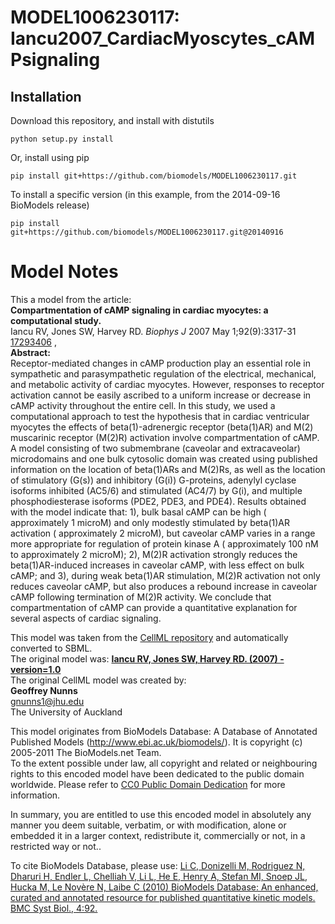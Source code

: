 # MODEL1006230117: Iancu2007_CardiacMyoscytes_cAMPsignaling

## Installation

Download this repository, and install with distutils

`python setup.py install`

Or, install using pip

`pip install git+https://github.com/biomodels/MODEL1006230117.git`

To install a specific version (in this example, from the 2014-09-16 BioModels release)

`pip install git+https://github.com/biomodels/MODEL1006230117.git@20140916`


# Model Notes


This a model from the article:  
**Compartmentation of cAMP signaling in cardiac myocytes: a computational study.**   
Iancu RV, Jones SW, Harvey RD. _Biophys J_ 2007 May 1;92(9):3317-31
[17293406](http://www.ncbi.nlm.nih.gov/pubmed/17293406) ,  
**Abstract:**   
Receptor-mediated changes in cAMP production play an essential role in
sympathetic and parasympathetic regulation of the electrical, mechanical, and
metabolic activity of cardiac myocytes. However, responses to receptor
activation cannot be easily ascribed to a uniform increase or decrease in cAMP
activity throughout the entire cell. In this study, we used a computational
approach to test the hypothesis that in cardiac ventricular myocytes the
effects of beta(1)-adrenergic receptor (beta(1)AR) and M(2) muscarinic
receptor (M(2)R) activation involve compartmentation of cAMP. A model
consisting of two submembrane (caveolar and extracaveolar) microdomains and
one bulk cytosolic domain was created using published information on the
location of beta(1)ARs and M(2)Rs, as well as the location of stimulatory
(G(s)) and inhibitory (G(i)) G-proteins, adenylyl cyclase isoforms inhibited
(AC5/6) and stimulated (AC4/7) by G(i), and multiple phosphodiesterase
isoforms (PDE2, PDE3, and PDE4). Results obtained with the model indicate
that: 1), bulk basal cAMP can be high ( approximately 1 microM) and only
modestly stimulated by beta(1)AR activation ( approximately 2 microM), but
caveolar cAMP varies in a range more appropriate for regulation of protein
kinase A ( approximately 100 nM to approximately 2 microM); 2), M(2)R
activation strongly reduces the beta(1)AR-induced increases in caveolar cAMP,
with less effect on bulk cAMP; and 3), during weak beta(1)AR stimulation,
M(2)R activation not only reduces caveolar cAMP, but also produces a rebound
increase in caveolar cAMP following termination of M(2)R activity. We conclude
that compartmentation of cAMP can provide a quantitative explanation for
several aspects of cardiac signaling.

This model was taken from the [CellML
repository](http://www.cellml.org/models) and automatically converted to SBML.  
The original model was: [ **Iancu RV, Jones SW, Harvey RD. (2007) -
version=1.0**
](http://models.cellml.org/exposure/a2d3723fb275f206327ed8b6b77051b7)  
The original CellML model was created by:  
**Geoffrey Nunns**   
gnunns1@jhu.edu  
The University of Auckland  

This model originates from BioModels Database: A Database of Annotated
Published Models (http://www.ebi.ac.uk/biomodels/). It is copyright (c)
2005-2011 The BioModels.net Team.  
To the extent possible under law, all copyright and related or neighbouring
rights to this encoded model have been dedicated to the public domain
worldwide. Please refer to [CC0 Public Domain
Dedication](http://creativecommons.org/publicdomain/zero/1.0/) for more
information.

In summary, you are entitled to use this encoded model in absolutely any
manner you deem suitable, verbatim, or with modification, alone or embedded it
in a larger context, redistribute it, commercially or not, in a restricted way
or not..  
  
To cite BioModels Database, please use: [Li C, Donizelli M, Rodriguez N,
Dharuri H, Endler L, Chelliah V, Li L, He E, Henry A, Stefan MI, Snoep JL,
Hucka M, Le Novère N, Laibe C (2010) BioModels Database: An enhanced, curated
and annotated resource for published quantitative kinetic models. BMC Syst
Biol., 4:92.](http://www.ncbi.nlm.nih.gov/pubmed/20587024)


